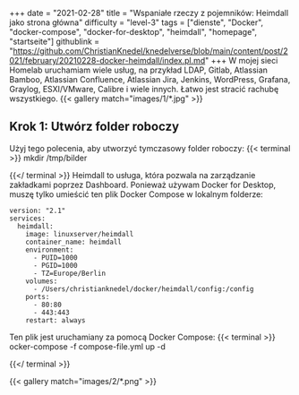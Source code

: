 +++
date = "2021-02-28"
title = "Wspaniałe rzeczy z pojemników: Heimdall jako strona główna"
difficulty = "level-3"
tags = ["dienste", "Docker", "docker-compose", "docker-for-desktop", "heimdall", "homepage", "startseite"]
githublink = "https://github.com/ChristianKnedel/knedelverse/blob/main/content/post/2021/february/20210228-docker-heimdall/index.pl.md"
+++
W mojej sieci Homelab uruchamiam wiele usług, na przykład LDAP, Gitlab, Atlassian Bamboo, Atlassian Confluence, Atlassian Jira, Jenkins, WordPress, Grafana, Graylog, ESXI/VMware, Calibre i wiele innych. Łatwo jest stracić rachubę wszystkiego.
{{< gallery match="images/1/*.jpg" >}}

## Krok 1: Utwórz folder roboczy
Użyj tego polecenia, aby utworzyć tymczasowy folder roboczy:
{{< terminal >}}
mkdir /tmp/bilder

{{</ terminal >}}
Heimdall to usługa, która pozwala na zarządzanie zakładkami poprzez Dashboard. Ponieważ używam Docker for Desktop, muszę tylko umieścić ten plik Docker Compose w lokalnym folderze:
```
version: "2.1"
services:
  heimdall:
    image: linuxserver/heimdall
    container_name: heimdall
    environment:
      - PUID=1000
      - PGID=1000
      - TZ=Europe/Berlin
    volumes:
      - /Users/christianknedel/docker/heimdall/config:/config
    ports:
      - 80:80
      - 443:443
    restart: always

```
Ten plik jest uruchamiany za pomocą Docker Compose:
{{< terminal >}}
ocker-compose -f compose-file.yml up -d

{{</ terminal >}}

{{< gallery match="images/2/*.png" >}}
